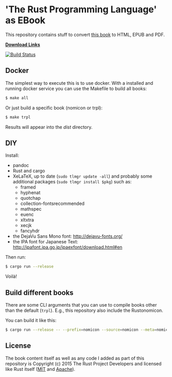 # 'The Rust Programming Language' as EBook

This repository contains stuff to convert [this book](http://doc.rust-lang.org/book/) to HTML, EPUB and PDF.

**[Download Links](http://killercup.github.io/trpl-ebook/)**

[![Build Status](https://travis-ci.org/killercup/trpl-ebook.svg?branch=master)](https://travis-ci.org/killercup/trpl-ebook)

## Docker
The simplest way to execute this is to use docker. With a installed and running docker service you can use the Makefile to build all books: 

```sh
$ make all
```
Or just build a specific book (nomicon or trpl):

```sh
$ make trpl
```

Results will appear into the *dist* directory.


## DIY

Install:

- pandoc
- Rust and cargo
- XeLaTeX, up to date (`sudo tlmgr update -all`) and probably some additional packages (`sudo tlmgr install $pkg`) such as:
    + framed
    + hyphenat
    + quotchap
    + collection-fontsrecommended
    + mathspec
    + euenc
    + xltxtra
    + xecjk
    + fancyhdr
- the DejaVu Sans Mono font: http://dejavu-fonts.org/
- the IPA font for Japanese Text: http://ipafont.ipa.go.jp/ipaexfont/download.html#en

Then run:

```sh
$ cargo run --release
```

Voilà!

## Build different books

There are some CLI arguments that you can use to compile books other than the default (`trpl`). E.g., this repository also include the Rustonomicon.

You can build it like this:

```sh
$ cargo run --release -- --prefix=nomicon --source=nomicon --meta=nomicon_meta.yml
```

## License

The book content itself as well as any code I added as part of this repository is Copyright (c) 2015 The Rust Project Developers and licensed like Rust itself ([MIT](https://github.com/rust-lang/rust/blob/master/LICENSE-MIT) and [Apache](https://github.com/rust-lang/rust/blob/master/LICENSE-APACHE)).
